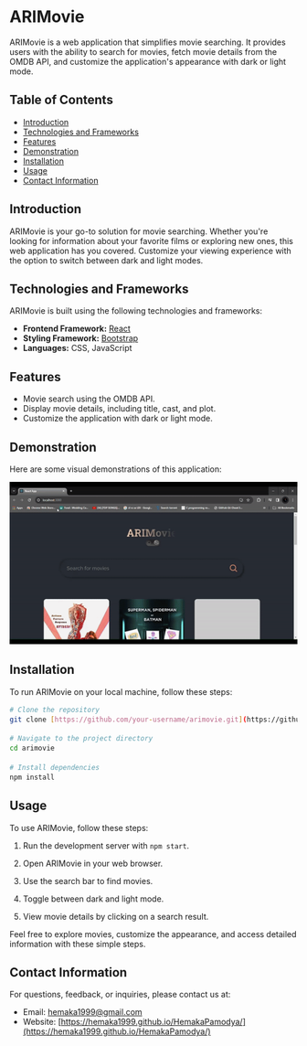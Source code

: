 # ARIMovie

ARIMovie is a web application that simplifies movie searching. It provides users with the ability to search for movies, fetch movie details from the OMDB API, and customize the application's appearance with dark or light mode.

## Table of Contents
- [Introduction](#introduction)
- [Technologies and Frameworks](#technologies-and-frameworks)
- [Features](#features)
- [Demonstration](#demonstration)
- [Installation](#installation)
- [Usage](#usage)
- [Contact Information](#contact-information)

## Introduction

ARIMovie is your go-to solution for movie searching. Whether you're looking for information about your favorite films or exploring new ones, this web application has you covered. Customize your viewing experience with the option to switch between dark and light modes.

## Technologies and Frameworks

ARIMovie is built using the following technologies and frameworks:

- **Frontend Framework:** [React](https://reactjs.org/)
- **Styling Framework:** [Bootstrap](https://getbootstrap.com/)
- **Languages:** CSS, JavaScript

## Features

- Movie search using the OMDB API.
- Display movie details, including title, cast, and plot.
- Customize the application with dark or light mode.

## Demonstration

Here are some visual demonstrations of this application:

![Demo 1](/public/images/ARIMOvie.gif)

## Installation

To run ARIMovie on your local machine, follow these steps:

```bash
# Clone the repository
git clone [https://github.com/your-username/arimovie.git](https://github.com/hemaka1999/ARIMovie-Application.git)

# Navigate to the project directory
cd arimovie

# Install dependencies
npm install

```

## Usage

To use ARIMovie, follow these steps:

1. Run the development server with `npm start`.

2. Open ARIMovie in your web browser.

3. Use the search bar to find movies.

4. Toggle between dark and light mode.

5. View movie details by clicking on a search result.

Feel free to explore movies, customize the appearance, and access detailed information with these simple steps.

## Contact Information

For questions, feedback, or inquiries, please contact us at:

- Email: hemaka1999@gmail.com
- Website: [https://hemaka1999.github.io/HemakaPamodya/](https://hemaka1999.github.io/HemakaPamodya/)
